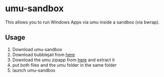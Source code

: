 # umu-sandbox
This allows you to run Windows Apps via umu inside a sandbox (via bwrap).

## Usage
1. Download umu-sandbox
2. Download bubblejail from [here](https://github.com/helpme970/bubblejail)
3. Download the umu zipapp from [here](https://github.com/Open-Wine-Components/umu-launcher/releases) and extract it
4. put both files and the umu folder in the same folder
5. launch umu-sandbox
